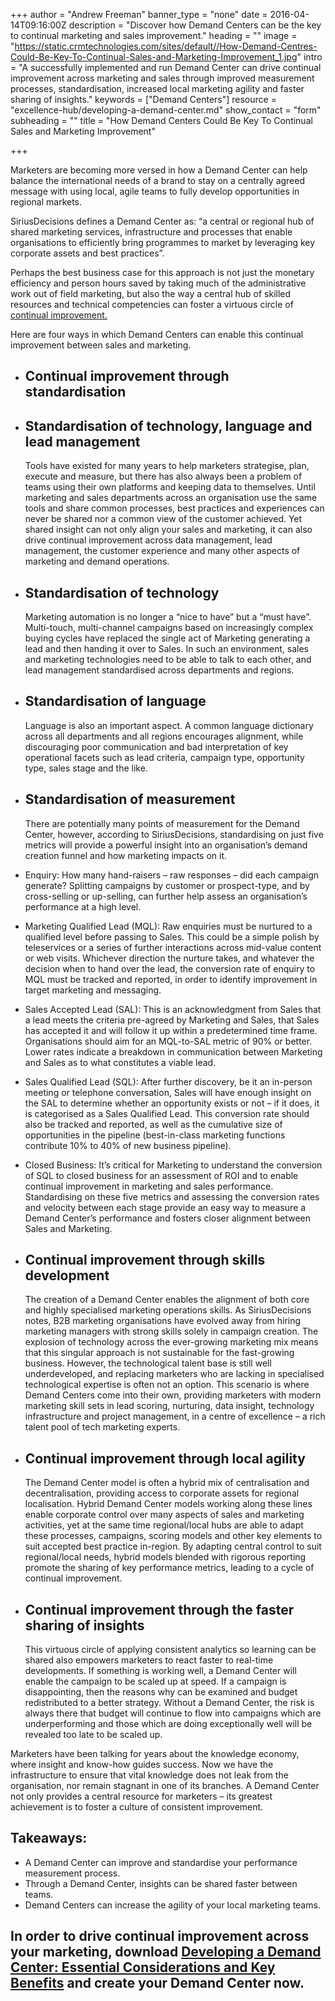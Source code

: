 +++
author = "Andrew Freeman"
banner_type = "none"
date = 2016-04-14T09:16:00Z
description = "Discover how Demand Centers can be the key to continual marketing and sales improvement."
heading = ""
image = "https://static.crmtechnologies.com/sites/default//How-Demand-Centres-Could-Be-Key-To-Continual-Sales-and-Marketing-Improvement_1.jpg"
intro = "A successfully implemented and run Demand Center can drive continual improvement across marketing and sales through improved measurement processes, standardisation, increased local marketing agility and faster sharing of insights."
keywords = ["Demand Centers"]
resource = "excellence-hub/developing-a-demand-center.md"
show_contact = "form"
subheading = ""
title = "How Demand Centers Could Be Key To Continual Sales and Marketing Improvement"

+++

Marketers are becoming more versed in how a Demand Center can help balance the international needs of a brand to stay on a centrally agreed message with using local, agile teams to fully develop opportunities in regional markets.

SiriusDecisions defines a Demand Center as: “a central or regional hub of shared marketing services, infrastructure and processes that enable organisations to efficiently bring programmes to market by leveraging key corporate assets and best practices”.

Perhaps the best business case for this approach is not just the monetary efficiency and person hours saved by taking much of the administrative work out of field marketing, but also the way a central hub of skilled resources and technical competencies can foster a virtuous circle of [continual improvement.](https://www.linkedin.com/pulse/5-ways-your-organisation-would-benefit-from-demand-centre-harvey)

Here are four ways in which Demand Centers can enable this continual improvement between sales and marketing.

*   ## Continual improvement through standardisation

*   ## Standardisation of technology, language and lead management

    Tools have existed for many years to help marketers strategise, plan, execute and measure, but there has also always been a problem of teams using their own platforms and keeping data to themselves. Until marketing and sales departments across an organisation use the same tools and share common processes, best practices and experiences can never be shared nor a common view of the customer achieved. Yet shared insight can not only align your sales and marketing, it can also drive continual improvement across data management, lead management, the customer experience and many other aspects of marketing and demand operations.

*   ## Standardisation of technology

    Marketing automation is no longer a “nice to have” but a “must have”. Multi-touch, multi-channel campaigns based on increasingly complex buying cycles have replaced the single act of Marketing generating a lead and then handing it over to Sales. In such an environment, sales and marketing technologies need to be able to talk to each other, and lead management standardised across departments and regions.

*   ## Standardisation of language

    Language is also an important aspect. A common language dictionary across all departments and all regions encourages alignment, while discouraging poor communication and bad interpretation of key operational facets such as lead criteria, campaign type, opportunity type, sales stage and the like.

*   ## Standardisation of measurement

    There are potentially many points of measurement for the Demand Center, however, according to SiriusDecisions, standardising on just five metrics will provide a powerful insight into an organisation’s demand creation funnel and how marketing impacts on it.

 *   Enquiry: How many hand-raisers – raw responses – did each campaign generate? Splitting campaigns by customer or prospect-type, and by cross-selling or up-selling, can further help assess an organisation’s performance at a high level.
 *   Marketing Qualified Lead (MQL): Raw enquiries must be nurtured to a qualified level before passing to Sales. This could be a simple polish by teleservices or a series of further interactions across mid-value content or web visits. Whichever direction the nurture takes, and whatever the decision when to hand over the lead, the conversion rate of enquiry to MQL must be tracked and reported, in order to identify improvement in target marketing and messaging.
 *   Sales Accepted Lead (SAL): This is an acknowledgment from Sales that a lead meets the criteria pre-agreed by Marketing and Sales, that Sales has accepted it and will follow it up within a predetermined time frame. Organisations should aim for an MQL-to-SAL metric of 90% or better. Lower rates indicate a breakdown in communication between Marketing and Sales as to what constitutes a viable lead.
 *   Sales Qualified Lead (SQL): After further discovery, be it an in-person meeting or telephone conversation, Sales will have enough insight on the SAL to determine whether an opportunity exists or not – if it does, it is categorised as a Sales Qualified Lead. This conversion rate should also be tracked and reported, as well as the cumulative size of opportunities in the pipeline (best-in-class marketing functions contribute 10% to 40% of new business pipeline).
 *   Closed Business: It’s critical for Marketing to understand the conversion of SQL to closed business for an assessment of ROI and to enable continual improvement in marketing and sales performance. Standardising on these five metrics and assessing the conversion rates and velocity between each stage provide an easy way to measure a Demand Center’s performance and fosters closer alignment between Sales and Marketing.

*   ## Continual improvement through skills development

    The creation of a Demand Center enables the alignment of both core and highly specialised marketing operations skills. As SiriusDecisions notes, B2B marketing organisations have evolved away from hiring marketing managers with strong skills solely in campaign creation. The explosion of technology across the ever-growing marketing mix means that this singular approach is not sustainable for the fast-growing business. However, the technological talent base is still well underdeveloped, and replacing marketers who are lacking in specialised technological expertise is often not an option. This scenario is where Demand Centers come into their own, providing marketers with modern marketing skill sets in lead scoring, nurturing, data insight, technology infrastructure and project management, in a centre of excellence – a rich talent pool of tech marketing experts.

*   ## Continual improvement through local agility

    The Demand Center model is often a hybrid mix of centralisation and decentralisation, providing access to corporate assets for regional localisation. Hybrid Demand Center models working along these lines enable corporate control over many aspects of sales and marketing activities, yet at the same time regional/local hubs are able to adapt these processes, campaigns, scoring models and other key elements to suit accepted best practice in-region. By adapting central control to suit regional/local needs, hybrid models blended with rigorous reporting promote the sharing of key performance metrics, leading to a cycle of continual improvement.

*   ## Continual improvement through the faster sharing of insights

    This virtuous circle of applying consistent analytics so learning can be shared also empowers marketers to react faster to real-time developments. If something is working well, a Demand Center will enable the campaign to be scaled up at speed. If a campaign is disappointing, then the reasons why can be examined and budget redistributed to a better strategy. Without a Demand Center, the risk is always there that budget will continue to flow into campaigns which are underperforming and those which are doing exceptionally well will be revealed too late to be scaled up.

Marketers have been talking for years about the knowledge economy, where insight and know-how guides success. Now we have the infrastructure to ensure that vital knowledge does not leak from the organisation, nor remain stagnant in one of its branches. A Demand Center not only provides a central resource for marketers – its greatest achievement is to foster a culture of consistent improvement.

## Takeaways:

*   A Demand Center can improve and standardise your performance measurement process.
*   Through a Demand Center, insights can be shared faster between teams.
*   Demand Centers can increase the agility of your local marketing teams.

## In order to drive continual improvement across your marketing, download [Developing a Demand Center: Essential Considerations and Key Benefits](http://interact.crmtechnologies.com/developing-a-demand-center) and create your Demand Center now.